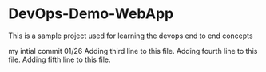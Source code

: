 # DevOps-Demo-WebApp
This is a sample project used for learning the devops end to end concepts

my intial commit 01/26
Adding third line to this file.
Adding fourth line to this file.
Adding fifth line to this file.
